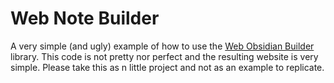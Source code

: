 # Web Note Builder

A very simple (and ugly) example of how to use the [Web Obsidian Builder](https://github.com/SeppiaBrilla/Web-Obsidian-Builder) library.
This code is not pretty nor perfect and the resulting website is very simple. Please take this as n little project and not as an example to replicate.
